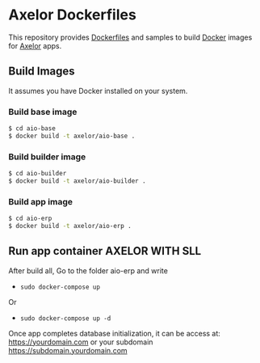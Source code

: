 # Axelor Dockerfiles

This repository provides [Dockerfiles](https://docs.docker.com/engine/reference/builder/) and samples to build [Docker](https://www.docker.com/what-docker) images for [Axelor](https://axelor.com) apps.

## Build Images

It assumes you have Docker installed on your system.

### Build base image

```sh
$ cd aio-base
$ docker build -t axelor/aio-base .
```

### Build builder image

```sh
$ cd aio-builder
$ docker build -t axelor/aio-builder .
```

### Build app image

```sh
$ cd aio-erp
$ docker build -t axelor/aio-erp .
```

## Run app container AXELOR WITH SLL

After build all, Go to the folder aio-erp and write 
* `sudo docker-compose up`

Or

* `sudo docker-compose up -d`

Once app completes database initialization, it can be access at: https://yourdomain.com or your subdomain https://subdomain.yourdomain.com

